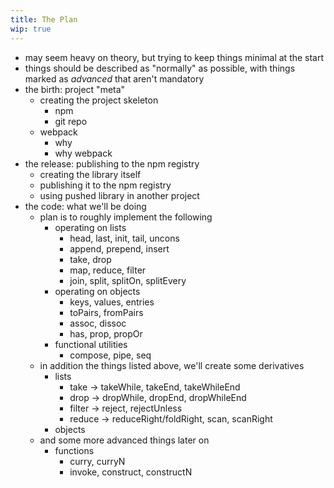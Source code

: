 ```yaml
---
title: The Plan
wip: true
---
```


  - may seem heavy on theory, but trying to keep things minimal at the start
  - things should be described as "normally" as possible, with things marked as _advanced_ that aren't mandatory
  - the birth: project "meta"
    - creating the project skeleton
      - npm
      - git repo
    - webpack
      - why
      - why webpack
  - the release: publishing to the npm registry
    - creating the library itself
    - publishing it to the npm registry
    - using pushed library in another project
  - the code: what we'll be doing
    - plan is to roughly implement the following
      - operating on lists
        - head, last, init, tail, uncons
        - append, prepend, insert
        - take, drop
        - map, reduce, filter
        - join, split, splitOn, splitEvery
      - operating on objects
        - keys, values, entries
        - toPairs, fromPairs
        - assoc, dissoc
        - has, prop, propOr
      - functional utilities
        - compose, pipe, seq
    - in addition the things listed above, we'll create some derivatives
      - lists
        - take -> takeWhile, takeEnd, takeWhileEnd
        - drop -> dropWhile, dropEnd, dropWhileEnd
        - filter -> reject, rejectUnless
        - reduce -> reduceRight/foldRight, scan, scanRight
      - objects
    - and some more advanced things later on
      - functions
        - curry, curryN
        - invoke, construct, constructN
